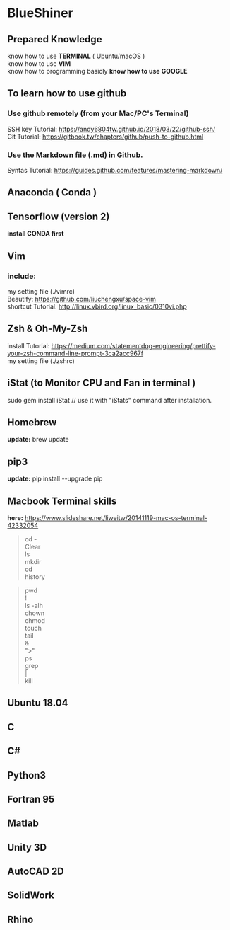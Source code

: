 # BlueShiner  


## Prepared Knowledge  

know how to use **TERMINAL** ( Ubuntu/macOS )  
know how to use **VIM**  
know how to programming basicly
**know how to use GOOGLE**  



## To learn how to use github  
### Use github remotely (from your Mac/PC's Terminal)  

SSH key Tutorial: https://andy6804tw.github.io/2018/03/22/github-ssh/  
Git Tutorial: https://gitbook.tw/chapters/github/push-to-github.html  

### Use the Markdown file (.md) in Github.  
Syntas Tutorial: https://guides.github.com/features/mastering-markdown/  



## Anaconda ( Conda )
## Tensorflow (version 2)

**install CONDA first**



## Vim
### include:
my setting file (./vimrc)  
Beautify: https://github.com/liuchengxu/space-vim  
shortcut Tutorial: http://linux.vbird.org/linux_basic/0310vi.php  


## Zsh & Oh-My-Zsh

install Tutorial: https://medium.com/statementdog-engineering/prettify-your-zsh-command-line-prompt-3ca2acc967f  
my setting file (./zshrc)

## iStat (to Monitor CPU and Fan in terminal )
sudo gem install iStat
// use it with "iStats" command after installation.

## Homebrew
**update:** brew update

## pip3
**update:** pip install --upgrade pip

## Macbook Terminal skills
**here:**    https://www.slideshare.net/liweitw/20141119-mac-os-terminal-42332054  
> cd -  
> Clear  
> ls  
> mkdir  
> cd  
> history  
  
> pwd  
> !  
> ls -alh  
> chown  
> chmod  
> touch  
> tail  
> &  
> ">"  
> ps  
> grep  
> |  
> kill  



## Ubuntu 18.04
## C
## C#
## Python3
## Fortran 95
## Matlab
## Unity 3D
## AutoCAD 2D
## SolidWork
## Rhino




